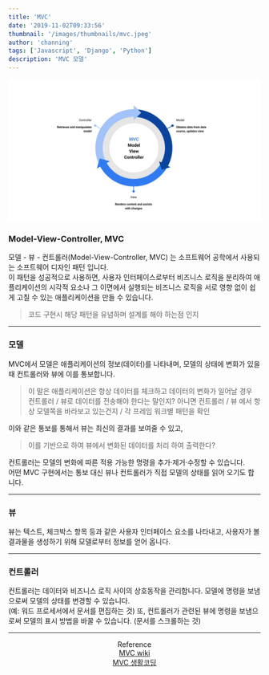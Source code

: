 ```yaml
---
title: 'MVC'
date: '2019-11-02T09:33:56'
thumbnail: '/images/thumbnails/mvc.jpeg'
author: 'channing'
tags: ['Javascript', 'Django', 'Python']
description: 'MVC 모델'
---
```


![mvc](./mvc.jpeg)

### Model-View-Controller, MVC

모델 - 뷰 - 컨트롤러(Model-View-Controller, MVC) 는 소프트웨어 공학에서 사용되는 소프트웨어 디자인 패턴 입니다.<br>
이 패턴을 성공적으로 사용하면, 사용자 인터페이스로부터 비즈니스 로직을 분리하여 애플리케이션의 시각적 요소나 그 이면에서 실행되는 비즈니스 로직을 서로 영향 없이 쉽게 고칠 수 있는 애플리케이션을 만들 수 있습니다.

> 코드 구현시 해당 패턴을 유념하며 설계를 해야 하는점 인지

---

### 모델

MVC에서 모델은 애플리케이션의 정보(데이터)를 나타내며, 모델의 상태에 변화가 있을 때 컨트롤러와 뷰에 이를 통보합니다.

> 이 말은 애플리케이션은 항상 데이터를 체크하고 데이터의 변화가 일어날 경우 컨트롤러 / 뷰로 데이터를 전송해야 한다는 말인지? 아니면 컨트롤러 / 뷰 에서 항상 모델쪽을 바라보고 있는건지 / 각 프레임 워크별 패턴을 확인
> <br>

이와 같은 통보를 통해서 뷰는 최신의 결과를 보여줄 수 있고, <br>

> 이를 기반으로 하여 뷰에서 변화된 데이터를 처리 하여 출력한다? <br>

컨트롤러는 모델의 변화에 따른 적용 가능한 명령을 추가·제거·수정할 수 있습니다. <br>
어떤 MVC 구현에서는 통보 대신 뷰나 컨트롤러가 직접 모델의 상태를 읽어 오기도 합니다.

---

### 뷰

뷰는 텍스트, 체크박스 항목 등과 같은 사용자 인터페이스 요소를 나타내고, 사용자가 볼 결과물을 생성하기 위해 모델로부터 정보를 얻어 옵니다.

---

### 컨트롤러

컨트롤러는 데이터와 비즈니스 로직 사이의 상호동작을 관리합니다. 모델에 명령을 보냄으로써 모델의 상태를 변경할 수 있습니다.<br> (예: 워드 프로세서에서 문서를 편집하는 것) 또, 컨트롤러가 관련된 뷰에 명령을 보냄으로써 모델의 표시 방법을 바꿀 수 있습니다. (문서를 스크롤하는 것)

---

<center>

Reference <br>
[MVC wiki](https://ko.wikipedia.org/wiki/%EB%AA%A8%EB%8D%B8-%EB%B7%B0-%EC%BB%A8%ED%8A%B8%EB%A1%A4%EB%9F%AC)<br>
[MVC 생활코딩](https://opentutorials.org/course/697/3828)

</center>
